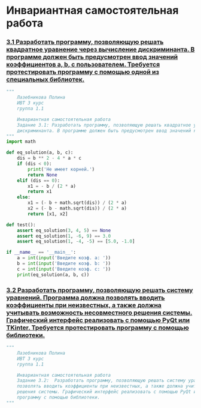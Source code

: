 # Инвариантная самостоятельная работа

### [3.1 Разработать программу, позволяющую решать квадратное уравнение через вычисление дискриминанта. В программе должен быть предусмотрен ввод значений коэффициентов a, b, c пользователем. Требуется протестировать программу с помощью одной из специальных библиотек.](https://replit.com/@PolinaLazebniko/sem6-Tema3-ISR-31#main.py)
```python
"""
    Лазебникова Полина 
    ИВТ 3 курс
    группа 1.1

    Инвариантная самостоятельная работа 
    Задание 3.1: Разработать программу, позволяющую решать квадратное уравнение через вычисление 
    дискриминанта. В программе должен быть предусмотрен ввод значений коэффициентов a, b, c пользователем. 
"""
import math

def eq_solution(a, b, c):
    dis = b ** 2 - 4 * a * c
    if (dis < 0):
        print('Не имеет корней.')
        return None
    elif (dis == 0):
        x1 = - b / (2 * a)
        return x1
    else:
        x1 = (- b + math.sqrt(dis)) / (2 * a)
        x2 = (- b - math.sqrt(dis)) / (2 * a)
        return [x1, x2]

def test():
    assert eq_solution(3, 4, 5) == None
    assert eq_solution(1, -6, 9) == 3.0
    assert eq_solution(1, -4, -5) == [5.0, -1.0]

if __name__ == '__main__':
    a = int(input('Введите коэф. а: '))
    b = int(input('Введите коэф. b: '))
    c = int(input('Введите коэф. c: '))
    print(eq_solution(a, b, c))
```
### [3.2 Разработать программу, позволяющую решать систему уравнений. Программа должна позволять вводить коэффициенты при неизвестных, а также должна учитывать возможность несовместного решения системы. Графический интерфейс реализовать с помощью PyQt или TKinter. Требуется протестировать программу с помощью библиотеки.](https://replit.com/@PolinaLazebniko/sem6-Tema3-ISR-32#main.py)
```python
"""
    Лазебникова Полина 
    ИВТ 3 курс
    группа 1.1

    Инвариантная самостоятельная работа 
    Задание 3.2:  Разработать программу, позволяющую решать систему уравнений. Программа должна 
    позволять вводить коэффициенты при неизвестных, а также должна учитывать возможность несовместного 
    решения системы. Графический интерфейс реализовать с помощью PyQt или TKinter. Требуется протестировать 
    программу с помощью библиотеки.
"""
```
